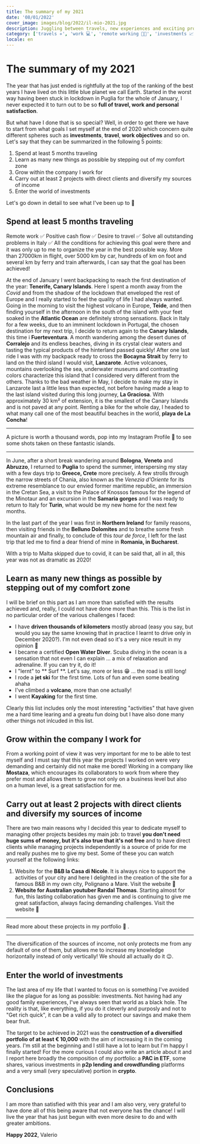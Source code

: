 ```yaml
---
title: The summary of my 2021
date: '08/01/2022'
cover_image: images/blog/2022/il-mio-2021.jpg
description: Juggling between travels, new experiences and exciting projects
category: ['travels ✈️', 'work 💻', 'remote working 👨‍💻', 'investments 📈']
locale: en
---
```


# The summary of my 2021

The year that has just ended is rightfully at the top of the ranking of the best years I have lived on this little blue planet we call Earth. Started in the worst way having been stuck in lockdown in Puglia for the whole of January, I never expected it to turn out to be so **full of travel, work and personal satisfaction**.

But what have I done that is so special? Well, in order to get there we have to start from what goals I set myself at the end of 2020 which concern quite different spheres such as **investments**, **travel**, **work objectives** and so on. Let's say that they can be summarized in the following 5 points:

1. Spend at least 5 months traveling
2. Learn as many new things as possible by stepping out of my comfort zone
3. Grow within the company I work for
4. Carry out at least 2 projects with direct clients and diversify my sources of income
5. Enter the world of investments

Let's go down in detail to see what I've been up to 🧐

## Spend at least 5 months traveling

Remote work ✅ Positive cash flow ✅ Desire to travel ✅ Solve all outstanding problems in Italy ✅
All the conditions for achieving this goal were there and it was only up to me to organize the year in the best possible way.
More than 27000km in flight, over 5000 km by car, hundreds of km on foot and several km by ferry and train afterwards, I can say that the goal has been achieved!

At the end of January I went backpacking to reach the first destination of the year: **Tenerife, Canary Islands**. Here I spent a month away from the _Covid_ and from the shadow of the lockdown that enveloped the rest of Europe and I really started to feel the quality of life I had always wanted. Going in the morning to visit the highest volcano in Europe, **Teide**, and then finding yourself in the afternoon in the south of the island with your feet soaked in the **Atlantic Ocean** are definitely strong sensations.
Back in Italy for a few weeks, due to an imminent lockdown in Portugal, the chosen destination for my next trip, I decide to return again to the **Canary Islands**, this time i **Fuerteventura**. A month wandering among the desert dunes of **Corralejo** and its endless beaches, diving in its crystal clear waters and tasting the typical products of the hinterland passed quickly! After one last ride I was with my backpack ready to cross the **Bocayna Strait** by ferry to land on the third island I would visit, **Lanzarote**. Active volcanoes, mountains overlooking the sea, underwater museums and contrasting colors characterize this island that I considered very different from the others. Thanks to the bad weather in May, I decide to make my stay in Lanzarote last a little less than expected, not before having made a leap to the last island visited during this long journey, **La Graciosa**. With approximately 30 km² of extension, it is the smallest of the Canary Islands and is not paved at any point. Renting a bike for the whole day, I headed to what many call one of the most beautiful beaches in the world, **playa de La Concha**!

<hr/>

A picture is worth a thousand words, pop into my <Link href = "https://www.instagram.com/the_wanderer_developer/" title = "Instagram The Wanderer Developer">Instagram Profile 🔗 </Link> to see some shots taken on these fantastic islands.

<hr/>

In June, after a short break wandering around **Bologna**, **Veneto** and **Abruzzo**, I returned to **Puglia** to spend the summer, interspersing my stay with a few days trip to **Greece, Crete** more precisely. A few strolls through the narrow streets of Chania, also known as the _Venezia d'Oriente_ for its extreme resemblance to our envied former maritime republic, an immersion in the Cretan Sea, a visit to the Palace of Knossos famous for the legend of the Minotaur and an excursion in the **Samaria gorges** and I was ready to return to Italy for **Turin**, what would be my new home for the next few months.

In the last part of the year I was first in **Northern Ireland** for family reasons, then visiting friends in the **Belluno Dolomites** and to breathe some fresh mountain air and finally, to conclude of this _tour de force_, I left for the last trip that led me to find a dear friend of mine in **Romania, in Bucharest**.

With a trip to Malta skipped due to covid, it can be said that, all in all, this year was not as dramatic as 2020!

## Learn as many new things as possible by stepping out of my comfort zone

I will be brief on this part as I am more than satisfied with the results achieved and, really, I could not have done more than this. This is the list in no particular order of the various challenges I faced:

- I have **driven thousands of kilometers** mostly abroad (easy you say, but would you say the same knowing that in practice I learnt to drive only in December 2020?). I'm not even dead so it's a very nice result in my opinion 🤣
- I became a certified **Open Water Diver**. Scuba diving in the ocean is a sensation that not even I can explain ... a mix of relaxation and adrenaline. If you can try it, do it!
- I "lernt" to ** Surf **. Let's say, more or less 😁 ... the road is still long!
- I rode a **jet ski** for the first time. Lots of fun and even some beating ahaha
- I've climbed a **volcano**, more than one actually!
- I went **Kayaking** for the first time.

Clearly this list includes only the most interesting "activities" that have given me a hard time learing and a greatu fun doing but I have also done many other things not inlcuded in this list.

## Grow within the company I work for

From a working point of view it was very important for me to be able to test myself and I must say that this year the projects I worked on were very demanding and certainly did not make me bored!
Working in a company like **Mostaza**, which encourages its collaborators to work from where they prefer most and allows them to grow not only on a business level but also on a human level, is a great satisfaction for me.

## Carry out at least 2 projects with direct clients and diversify my sources of income

There are two main reasons why I decided this year to dedicate myself to managing other projects besides my main job: to travel **you don't need huge sums of money, but it's also true that it's not free** and to have direct clients while managing projects independently is a source of pride for me and really pushes me to give my best. Some of these you can watch yourself at the following links:

1. Website for the **B&B la Casa di Nicole**. It is always nice to support the activities of your city and here I delighted in the creation of the site for a famous B&B in my own city, Polignano a Mare. <Link href = "https://www.lacasadinicole.com/" title = "B&B la Casa di Nicole"> Visit the website 🔗 </Link>
2. **Website for Australian youtuber Randal Thomas**. Starting almost for fun, this lasting collaboration has given me and is continuing to give me great satisfaction, always facing demanding challenges. <Link href = "https://randy.gg/" title = "Website randy.gg"> Visit the website 🔗 </Link>

<hr/>

Read more about these projects <Link href = "https://www.thewandererdeveloper.com/en#Portfolio" title = "Portfolio The Wanderer Developer">in my portfolio 🔗 </Link>.

<hr />

The diversification of the sources of income, not only protects me from any default of one of them, but allows me to increase my knowledge horizontally instead of only vertically! We should all actually do it 😉.

## Enter the world of investments

The last area of my life that I wanted to focus on is something I've avoided like the plague for as long as possible: investments. Not having had any good family experiences, I've always seen that world as a black hole. The reality is that, like everything, if you do it cleverly and purposly and not to "Get rich quick", it can be a valid ally to protect our savings and make them bear fruit.

The target to be achieved in 2021 was the **construction of a diversified portfolio of at least € 10,000** with the aim of increasing it in the coming years. I'm still at the beginning and I still have a lot to learn but I'm happy I finally started!
For the more curious I could also write an article about it and I report here broadly the composition of my portfolio: a **PAC in ETF**, some shares, various investments in **p2p lending and crowdfunding** platforms and a very small (very speculative) portion in **crypto**.

## Conclusions

I am more than satisfied with this year and I am also very, very grateful to have done all of this being aware that not everyone has the chance!
I will live the year that has just begun with even more desire to do and with greater ambitions.

**Happy 2022**,
Valerio
